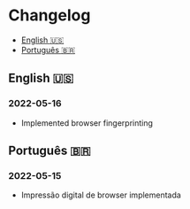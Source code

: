 # Changelog
- [English :us:](#english)
- [Português :brazil:](#português)

## English :us:
### 2022-05-16
- Implemented browser fingerprinting

## Português :brazil:
### 2022-05-15
- Impressão digital de browser implementada
